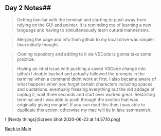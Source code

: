 ## Day 2 Notes##

> Getting familiar with the terminal and starting to push away from relying on the GUI and pointer. It is reminding me of learning a new language and having to simiultaneously learn cutural mannerisms.

> Merging the page and info from github to my local drive was simpler than initially thought.

> Cloning repository and adding to it via VSCode is gonna take some practice.

> Having an intial issue with pushing a saved VSCode change into github I double backed and actually followed the prompts in the terminal when a command didnt work at first. I also became aware of what happens when you forget certain characters including spaces and quotations. eventually freezing everything but the old addage of unplug it, wait three seconds and start over worked great. Restarting terminal and i was able to push through the section that was originially giving me grief. If you can read this then i was able to duplicate this action. otherwise my mac will be in lake sammamish..

! [Nerdy things](Screen Shot 2020-06-23 at 14.57.10.png)

[Back to Main](README.md)
